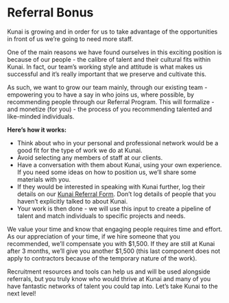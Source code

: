 # Referral Bonus

Kunai is growing and in order for us to take advantage of the opportunities in front of us we’re going to need more staff.

One of the main reasons we have found ourselves in this exciting position is because of our people - the calibre of talent and their cultural fits within Kunai. In fact, our team’s working style and attitude is what makes us successful and it’s really important that we preserve and cultivate this.

As such, we want to grow our team mainly, through our existing team - empowering you to have a say in who joins us, where possible, by recommending people through our Referral Program. This will formalize - and monetize (for you) - the process of you recommending talented and like-minded individuals. 

**Here’s how it works:**

* Think about who in your personal and professional network would be a good fit for the type of work we do at Kunai.
* Avoid selecting any members of staff at our clients.
* Have a conversation with them about Kunai, using your own experience. If you need some ideas on how to position us, we’ll share some materials with you. 
* If they would be interested in speaking with Kunai further, log their details on our [Kunai Referral Form](https://docs.google.com/forms/d/e/1FAIpQLSd5tJsFnyZUfUwozutVJl8aT_BkMsuZ4W0F6v0xOjvF0GKQAQ/viewform). Don’t log details of people that you haven’t explicitly talked to about Kunai.
* Your work is then done - we will use this input to create a pipeline of talent and match individuals to specific projects and needs.

We value your time and know that engaging people requires time and effort. As our appreciation of your time, if we hire someone that you recommended, we’ll compensate you with $1,500. If they are still at Kunai after 3 months, we’ll give you another $1,500 (this last component does not apply to contractors because of the temporary nature of the work).

Recruitment resources and tools can help us and will be used alongside referrals, but you truly know who would thrive at Kunai and many of you have fantastic networks of talent you could tap into. Let’s take Kunai to the next level!
